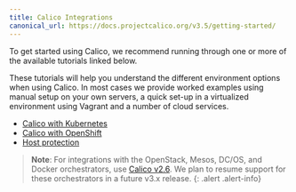 ```yaml
---
title: Calico Integrations
canonical_url: https://docs.projectcalico.org/v3.5/getting-started/
---
```


To get started using Calico, we recommend running through one or more of the
available tutorials linked below.

These tutorials will help you understand the different environment options when
using Calico.  In most cases we provide worked examples using manual setup on
your own servers, a quick set-up in a virtualized environment using Vagrant and
a number of cloud services.

- [Calico with Kubernetes](kubernetes)
- [Calico with OpenShift](openshift/installation)
- [Host protection](bare-metal/bare-metal)

> **Note**: For integrations with the OpenStack, Mesos, DC/OS, and Docker
> orchestrators, use [Calico v2.6](/v2.6/introduction/). We plan to resume
> support for these orchestrators in a future v3.x release.
{: .alert .alert-info}

